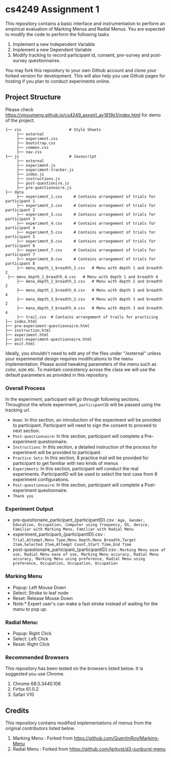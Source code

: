 # cs4249 Assignment 1
This repository contains a basic interface and instrumentation to perform an empirical evaluation of Marking Menus and Radial Menus. You are expected to modify the code to perform the following tasks
1. Implement a new Independent Variable
2. Implement a new Dependent Variable
3. Modify tracking to record participant id, consent, pre-survey and post-survey questionnaires.

 You may fork this repository to your own Github account and clone your forked version for development. This will also help you use Github pages for hosting if you plan to conduct experiments online.
 
 ## Project Structure
 Please check https://yinyumeng.github.io/cs4249_assgn1_ay1819s1/index.html for demo of the project.
 
    ├── css                     # Style Sheets
         ├── external           
         ├── experiment.css  
         ├── bootstrap.css  
         ├── common.css  
         ├── nav.css    
    ├── js                      # Javascript
         ├── external          
         ├── experiment.js    
         ├── experiment-tracker.js
         ├── index.js
         ├── instructions.js
         ├── post-questionire.js
         ├── pre-questionnaire.js
    ├── data           
         ├── experiment_1.csv     # Contains arrangement of trials for participant 1
         ├── experiment_2.csv     # Contains arrangement of trials for participant 2
         ├── experiment_3.csv     # Contains arrangement of trials for participant 3
         ├── experiment_4.csv     # Contains arrangement of trials for participant 4
         ├── experiment_5.csv     # Contains arrangement of trials for participant 5
         ├── experiment_6.csv     # Contains arrangement of trials for participant 6
         ├── experiment_7.csv     # Contains arrangement of trials for participant 7
         ├── experiment_8.csv     # Contains arrangement of trials for participant 8
         ├── menu_depth_1_breadth_2.csv   # Menu with depth 1 and breadth 2
	 ├── menu_depth_1_breadth_4.csv   # Menu with depth 1 and breadth 4
         ├── menu_depth_2_breadth_2.csv   # Menu with depth 2 and breadth 2
         ├── menu_depth_2_breadth_4.csv   # Menu with depth 2 and breadth 4
         ├── manu_depth_3_breadth_2.csv   # Menu with depth 3 and breadth 2
         ├── manu_depth_3_breadth_4.csv   # Menu with depth 3 and breadth 4
         ├── trail.csv  # Contains arrangement of trails for practicing
    ├── index.html  
    ├── pre-experiment-questionnaire.html  
    ├── instruction.html  
    ├── experiment.html  
    ├── post-experiment-questionnaire.html  
    ├── exit.html  

Ideally, you shouldn't need to edit any of the files under "/external" unless your experimental design requires modifications to the menu implementation. Please avoid tweaking parameters of the menu such as color, size etc. To maintain consistency across the class we will use the default parameters as provided in this repository.

### Overall Process
In the experiment, participant will go through following sections.
Throughout the whole experiment, `participantID` will be passed using the tracking url. 
- `Home`: In this section, an introduction of the experiment will be provided to participant. Participant will need to sign the consent to proceed to next section.
- `Post-questionnaire`: In this section, participant will complete a Pre-experiment questionnaire. 
- `Instructions`: In this section, a detailed instruction of the process for experiment will be provided to participant.
- `Practice Sets`: In this section, 8 practice trail will be provided for participant to get familiar with two kinds of menus
- `Experiments`: In this section, participant will conduct the real experiments. ParticipantID will be used to select the test case from 8 experiment configurations.
- `Post-questionnaire`: In this section, participant will complete a Post-experiment questionnaire.
- `Thank you`

### Experiment Output

- pre-questionaire_participant_{participantID}.csv :
`Age, Gender, Education, Occupation, Computer using frequency, OS, device, Familiar with Marking Menu, Familiar with Radial Menu`
- experiment_participant_{participantID}.csv :   
`Trial,Attempt,Menu Type,Menu Depth,Menu Breadth,Target Item,Selected Item,Attempt Count,Start Time,End Time`
- post-questionaire_participant_{participantID}.csv :
`Marking Menu ease of use, Radial Menu ease of use, Marking Menu accuracy, Radial Menu accuracy, Marking Menu using preference, Radial Menu using preference, Occupation, Occupation, Occupation`

### Marking Menu 
- Popup: Left Mouse Down
- Select: Stroke to leaf node
- Reset: Release Mouse Down
- Note:* Expert user's can make a fast stroke instead of waiting for the manu to pop up.
### Radial Menu:
- Popup: Right Click
- Select: Left Click
- Reset: Right Click
   
### Recommended Browsers
This repository has been tested on the browsers listed below. It is suggested you use Chrome.
1. Chrome 68.0.3440.106
2. Firfox 61.0.2
3. Safari V10

 ## Credits
This repository contains modified implementations of menus from the original contributors listed below.
1. Marking Menu : Forked from https://github.com/QuentinRoy/Marking-Menu
2. Radial Menu : Forked from https://github.com/lgrkvst/d3-sunburst-menu

